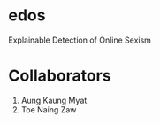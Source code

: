 # edos
Explainable Detection of Online Sexism

# Collaborators

1. Aung Kaung Myat
2. Toe Naing Zaw
